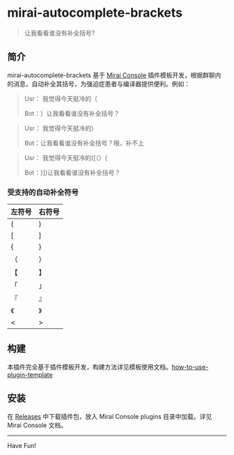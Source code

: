 # mirai-autocomplete-brackets

> 让我看看谁没有补全括号?

## 简介

mirai-autocomplete-brackets 基于 [Mirai Console](https://github.com/mamoe/mirai-console) 插件模板开发，根据群聊内的消息，自动补全其括号，为强迫症患者与编译器提供便利。例如：

> Usr： 我觉得今天挺冷的（
>
> Bot：）让我看看谁没有补全括号？

> Usr： 我觉得今天挺冷的）
>
> Bot：让我看看谁没有补全括号？哦，补不上

> Usr： 我觉得今天挺冷的([（）{
>
> Bot：}])让我看看谁没有补全括号？

### 受支持的自动补全符号

| 左符号 | 右符号 |
| ------ | ------ |
| ( | ) |
| [ | ] |
| { | } |
| （ | ） |
| 【 | 】 |
| 「 | 」 |
| 『 | 』 |
| 《 | 》 |
| < | > |

## 构建

本插件完全基于插件模板开发，构建方法详见模板使用文档。[how-to-use-plugin-template](https://github.com/project-mirai/how-to-use-plugin-template)

## 安装

在 [Releases](https://github.com/Tackoil/mirai-autocomplete-brackets/releases) 中下载插件包，放入 Mirai Console plugins 目录中加载。详见 Mirai Console 文档。

---

Have Fun!
